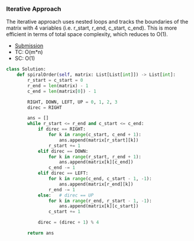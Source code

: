 
### Iterative Approach

The iterative approach uses nested loops and tracks the boundaries of the matrix with 4 variables (i.e. r_start, r_end, c_start, c_end). This is more efficient in terms of total space complexity, which reduces to O(1).

- [Submission](https://leetcode.com/problems/spiral-matrix/submissions/)
- TC: O(m*n)
- SC: O(1)

```python
class Solution:
    def spiralOrder(self, matrix: List[List[int]]) -> List[int]:
        r_start = c_start = 0
        r_end = len(matrix) - 1
        c_end = len(matrix[0]) - 1

        RIGHT, DOWN, LEFT, UP = 0, 1, 2, 3
        direc = RIGHT

        ans = []
        while r_start <= r_end and c_start <= c_end:
            if direc == RIGHT:
                for k in range(c_start, c_end + 1):
                    ans.append(matrix[r_start][k])
                r_start += 1
            elif direc == DOWN:
                for k in range(r_start, r_end + 1):
                    ans.append(matrix[k][c_end])
                c_end -= 1
            elif direc == LEFT:
                for k in range(c_end, c_start - 1, -1):
                    ans.append(matrix[r_end][k])
                r_end -= 1
            else:   # direc == UP
                for k in range(r_end, r_start - 1, -1):
                    ans.append(matrix[k][c_start])
                c_start += 1

            direc = (direc + 1) % 4

        return ans
```


